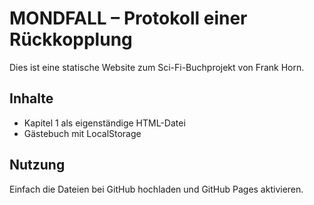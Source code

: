 # MONDFALL – Protokoll einer Rückkopplung

Dies ist eine statische Website zum Sci-Fi-Buchprojekt von Frank Horn.

## Inhalte
- Kapitel 1 als eigenständige HTML-Datei
- Gästebuch mit LocalStorage

## Nutzung
Einfach die Dateien bei GitHub hochladen und GitHub Pages aktivieren.
